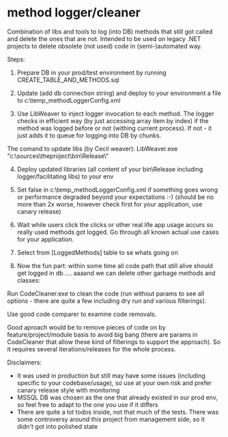 # method logger/cleaner
Combination of libs and tools to log (into DB) methods that still got called and delete the ones that are not.
Intended to be used on legacy .NET projects to delete obsolete (not used) code in (semi-)automated way. 

Steps:

1. Prepare DB in your prod/test environment by running CREATE_TABLE_AND_METHODS.sql

2. Update (add db connection string) and deploy to your environment a file to c:\temp\_methodLoggerConfig.xml 

3. Use LibWeaver to inject logger invocation to each method. The logger checks in efficient way (by just accessing array item by index) if the method was logged before or not (withing current process). If not - it just adds it to queue for logging into DB by chunks. 

The comand to update libs (by Cecil weaver):
LibWeaver.exe "c:\\sources\\theproject\\bin\\Release\\"

4. Deploy updated libraries (all content of your bin\Release including logger/facilitating libs) to your env

5. Set <Enabled>false</Enabled> in c:\temp\_methodLoggerConfig.xml if something goes wrong or performance degraded beyond your expectations :-) (should be no more than 2x worse, however check first for your application, use canary release)

6. Wait while users click the clicks or other real life app usage accurs so really used methods got logged. Go through all known actual use cases for your application.

7. Select from [LoggedMethods] table to se whats going on

8. Now the fun part: within some time all code path that still alive should get logged in db .... aaaand we can delete other garbage methods and classes:

Run CodeCleaner.exe to clean the code (run without params to see all options - there are quite a few including dry run and various filterings).

Use good code comparer to examine code removals.

Good aproach would be to remove pieces of code on by feature/project/module basis to avoid big bang (there are params in CodeCleaner that allow these kind of filterings to support the approach). So it requires several iterations/releases for the whole process.


Disclaimers:

- It was used in production but still may have some issues (including specific to your codebase/usage), so use at your own risk and prefer canary release style with monitoring
- MSSQL DB was chosen as the one that already existed in our prod env, so feel free to adapt to the one you use if it differs
- There are quite a lot todos inside, not that much of the tests. There was some controversy around this project from management side, so it didn't got into polished state
